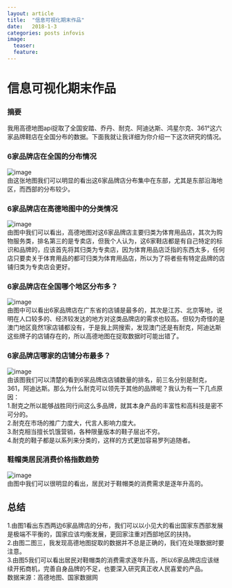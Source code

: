 ```yaml
---
layout: article
title:  "信息可视化期末作品"
date:   2018-1-3
categories: posts infovis
image:
  teaser: 
  feature: 
---
```

# 信息可视化期末作品
### 摘要  
我用高德地图api捉取了全国安踏、乔丹、耐克、阿迪达斯、鸿星尔克、361°这六家品牌鞋店在全国分布的数据。下面我就让我详细为你介绍一下这次研究的情况。
### 6家品牌店在全国的分布情况
![image](http://ww4.sinaimg.cn/large/0060lm7Tly1fn4a9sdq5fj30ha09ugoj.jpg)  
由这张地图我们可以明显的看出这6家品牌店分布集中在东部，尤其是东部沿海地区，而西部的分布较少。  
### 6家品牌店在高德地图中的分类情况  
![image](http://ww2.sinaimg.cn/large/0060lm7Tly1fn4aaqwhcjj30ha09840j.jpg)  
由图中我们可以看出，高德地图对这6家品牌店主要归类为体育用品店，其次为购物服务类，排名第三的是专卖店，但我个人认为，这6家鞋店都是有自己特定的标识和品牌的，应该首先将其归类为专卖店，因为体育用品店泛指的东西太多，任何店只要卖关于体育用品的都可归类为体育用品店，所以为了将者些有特定品牌的店铺归类为专卖店会更好。  
### 6家品牌店在全国哪个地区分布多？  
![image](http://ww1.sinaimg.cn/large/0060lm7Tly1fn4abmdn66j30o50dpdhj.jpg)  
由图中可以看出6家品牌店在广东省的店铺是最多的，其次是江苏、北京等地，说明在人口较多的、经济较发达的地方对这类品牌店的需求也较高。但较为奇怪的是澳门地区竟然1家店铺都没有，于是我上网搜索，发现澳门还是有耐克，阿迪达斯这些牌子的店铺存在的，所以高德地图在捉取数据时可能出错了。  
### 6家品牌店哪家的店铺分布最多？  
![image](http://ww4.sinaimg.cn/large/0060lm7Tly1fn4abrj1xqj30hj082jrt.jpg)  
由该图我们可以清楚的看到6家品牌店店铺数量的排名，前三名分别是耐克，361，阿迪达斯。那么为什么耐克可以领先于其他的品牌呢？我认为有一下几点原因：  
1.耐克之所以能够战胜同行间这么多品牌，就其本身产品的丰富性和高科技是密不可分的。  
2.耐克在市场的推广力度大，代言人影响力度大。  
3.耐克相当擅长饥饿营销，各种限量版本的鞋子层出不穷。  
4.耐克的鞋子都是以系列来分类的，这样的方式更加容易罗列追随者。  
### 鞋帽类居民消费价格指数趋势  
![image](http://ww3.sinaimg.cn/large/0060lm7Tly1fn3tsf62fwj30r00chwfg.jpg)  
由图中我们可以很明显的看出，居民对于鞋帽类的消费需求是逐年升高的。  
## 总结
1.由图1看出东西两边6家品牌店的分布，我们可以以小见大的看出国家东西部发展是极端不平衡的，国家应该均衡发展，更回家注重对西部地区的扶持。  
2.由图二图三，我发现高德地图捉取的数据并不总是正确的，我们在处理数据时要注意。  
3.由图5我们可以看出居民对鞋帽类的消费需求逐年升高，所以6家品牌店应该继续开拓商机，完善自身品牌的不足，也要深入研究真正收人民喜爱的产品。  
数据来源：高德地图、国家数据网  
